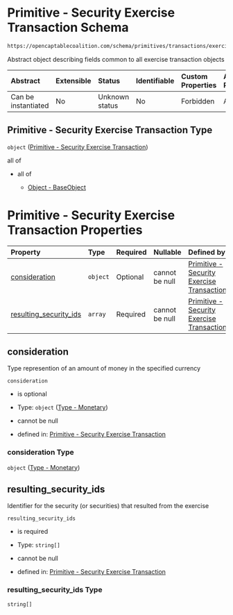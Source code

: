 # Primitive - Security Exercise Transaction Schema

```txt
https://opencaptablecoalition.com/schema/primitives/transactions/exercise/base_exercise
```

Abstract object describing fields common to all exercise transaction objects

| Abstract            | Extensible | Status         | Identifiable | Custom Properties | Additional Properties | Access Restrictions | Defined In                                                                                                                |
| :------------------ | :--------- | :------------- | :----------- | :---------------- | :-------------------- | :------------------ | :------------------------------------------------------------------------------------------------------------------------ |
| Can be instantiated | No         | Unknown status | No           | Forbidden         | Allowed               | none                | [BaseExercise.schema.json](../../schema/primitives/transactions/exercise/BaseExercise.schema.json "open original schema") |

## Primitive - Security Exercise Transaction Type

`object` ([Primitive - Security Exercise Transaction](baseexercise.md))

all of

*   all of

    *   [Object - BaseObject](basetransaction-allof-object---baseobject.md "check type definition")

# Primitive - Security Exercise Transaction Properties

| Property                                          | Type     | Required | Nullable       | Defined by                                                                                                                                                                                                                                           |
| :------------------------------------------------ | :------- | :------- | :------------- | :--------------------------------------------------------------------------------------------------------------------------------------------------------------------------------------------------------------------------------------------------- |
| [consideration](#consideration)                   | `object` | Optional | cannot be null | [Primitive - Security Exercise Transaction](basetransfer-properties-type---monetary.md "https://opencaptablecoalition.com/schema/types/monetary#/properties/consideration")                                                                          |
| [resulting_security_ids](#resulting_security_ids) | `array`  | Required | cannot be null | [Primitive - Security Exercise Transaction](baseexercise-properties-security-exercise---resulting-security-id-array.md "https://opencaptablecoalition.com/schema/primitives/transactions/exercise/base_exercise#/properties/resulting_security_ids") |

## consideration

Type represention of an amount of money in the specified currency

`consideration`

*   is optional

*   Type: `object` ([Type - Monetary](basetransfer-properties-type---monetary.md))

*   cannot be null

*   defined in: [Primitive - Security Exercise Transaction](basetransfer-properties-type---monetary.md "https://opencaptablecoalition.com/schema/types/monetary#/properties/consideration")

### consideration Type

`object` ([Type - Monetary](basetransfer-properties-type---monetary.md))

## resulting_security_ids

Identifier for the security (or securities) that resulted from the exercise

`resulting_security_ids`

*   is required

*   Type: `string[]`

*   cannot be null

*   defined in: [Primitive - Security Exercise Transaction](baseexercise-properties-security-exercise---resulting-security-id-array.md "https://opencaptablecoalition.com/schema/primitives/transactions/exercise/base_exercise#/properties/resulting_security_ids")

### resulting_security_ids Type

`string[]`
